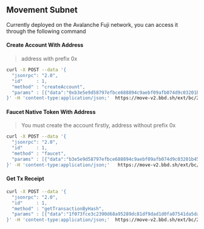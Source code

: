 ## Movement Subnet
Currently deployed on the Avalanche Fuji network, you can access it through the following command

#### Create Account With Address
> address with prefix 0x
```bash
curl -X POST --data '{
  "jsonrpc": "2.0",
  "id"     : 1,
  "method" : "createAccount",
  "params" : [{"data":"0xb3e5e9d58797efbce688894c9aebf09afb074d9c03201b452bc81e8afcd4a75d"}]
}' -H 'content-type:application/json;'  https://move-v2.bbd.sh/ext/bc/2vUTKYZBbLtXnfCL2RF5XEChZf1wxVYQqxZQQCShMmseSKSiee/rpc 

```

#### Faucet Native Token With Address
> You must create the account firstly, address without prefix 0x
```bash
curl -X POST --data '{
  "jsonrpc": "2.0",
  "id"     : 1,
  "method" : "faucet",
  "params" : [{"data":"b3e5e9d58797efbce688894c9aebf09afb074d9c03201b452bc81e8afcd4a75d"}]
}' -H 'content-type:application/json;'   https://move-v2.bbd.sh/ext/bc/2vUTKYZBbLtXnfCL2RF5XEChZf1wxVYQqxZQQCShMmseSKSiee/rpc


```

#### Get Tx Receipt
```bash
curl -X POST --data '{
  "jsonrpc": "2.0",
  "id"     : 1,
  "method" : "getTransactionByHash",
  "params" : [{"data":"1f073fce3c2390d68a95289dc81df9dad1d0fa07541da5da4e1b46241f4bd24e"}]
}' -H 'content-type:application/json;'  https://move-v2.bbd.sh/ext/bc/2vUTKYZBbLtXnfCL2RF5XEChZf1wxVYQqxZQQCShMmseSKSiee/rpc 


```
